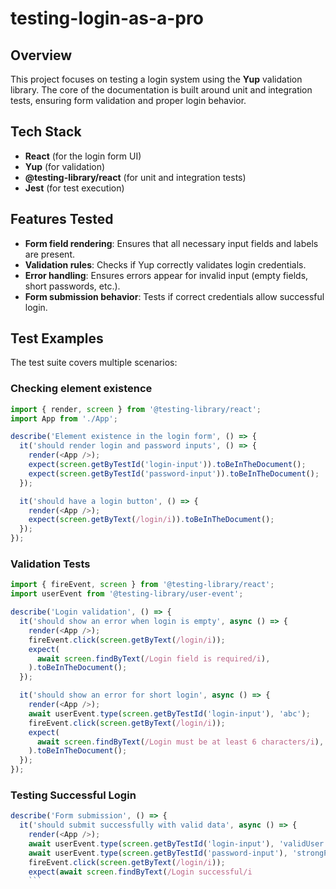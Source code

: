 # testing-login-as-a-pro

## Overview

This project focuses on testing a login system using the **Yup** validation library. The core of the documentation is built around unit and integration tests, ensuring form validation and proper login behavior.

## Tech Stack

- **React** (for the login form UI)
- **Yup** (for validation)
- **@testing-library/react** (for unit and integration tests)
- **Jest** (for test execution)

## Features Tested

- **Form field rendering**: Ensures that all necessary input fields and labels are present.
- **Validation rules**: Checks if Yup correctly validates login credentials.
- **Error handling**: Ensures errors appear for invalid input (empty fields, short passwords, etc.).
- **Form submission behavior**: Tests if correct credentials allow successful login.

## Test Examples

The test suite covers multiple scenarios:

### Checking element existence

```js
import { render, screen } from '@testing-library/react';
import App from './App';

describe('Element existence in the login form', () => {
  it('should render login and password inputs', () => {
    render(<App />);
    expect(screen.getByTestId('login-input')).toBeInTheDocument();
    expect(screen.getByTestId('password-input')).toBeInTheDocument();
  });

  it('should have a login button', () => {
    render(<App />);
    expect(screen.getByText(/login/i)).toBeInTheDocument();
  });
});
```

### Validation Tests

```js
import { fireEvent, screen } from '@testing-library/react';
import userEvent from '@testing-library/user-event';

describe('Login validation', () => {
  it('should show an error when login is empty', async () => {
    render(<App />);
    fireEvent.click(screen.getByText(/login/i));
    expect(
      await screen.findByText(/Login field is required/i),
    ).toBeInTheDocument();
  });

  it('should show an error for short login', async () => {
    render(<App />);
    await userEvent.type(screen.getByTestId('login-input'), 'abc');
    fireEvent.click(screen.getByText(/login/i));
    expect(
      await screen.findByText(/Login must be at least 6 characters/i),
    ).toBeInTheDocument();
  });
});
```

### Testing Successful Login

````js
describe('Form submission', () => {
  it('should submit successfully with valid data', async () => {
    render(<App />);
    await userEvent.type(screen.getByTestId('login-input'), 'validUser');
    await userEvent.type(screen.getByTestId('password-input'), 'strongPass123');
    fireEvent.click(screen.getByText(/login/i));
    expect(await screen.findByText(/Login successful/i
    ```
````

